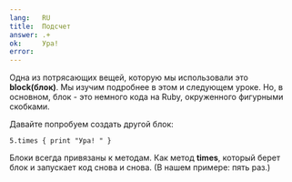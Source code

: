 ```yaml
---
lang:   RU
title:  Подсчет
answer: .+
ok:     Ура!
error:
---
```


Одна из потрясающих вещей, которую мы использовали это __block(блок)__. Мы изучим подробнее в
этом и следующем уроке. Но, в основном, блок - это немного кода на Ruby, окруженного фигурными
скобками.

Давайте попробуем создать другой блок:

    5.times { print "Ура! " }

Блоки всегда привязаны к методам. Как метод __times__, который берет блок и запускает
код снова и снова. (В нашем примере: пять раз.)
